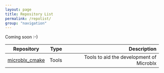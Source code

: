 ```yaml
---
layout: page
title: Repository List
permalink: /repolist/
group: "navigation"
---
```


Coming soon :-)

| Repository |  Type    |   Description  |
| -------------|----------------:|----------------:|
| [microblx_cmake](https://github.com/haianos/microblx_cmake) | Tools | Tools to aid the development of Microblx |